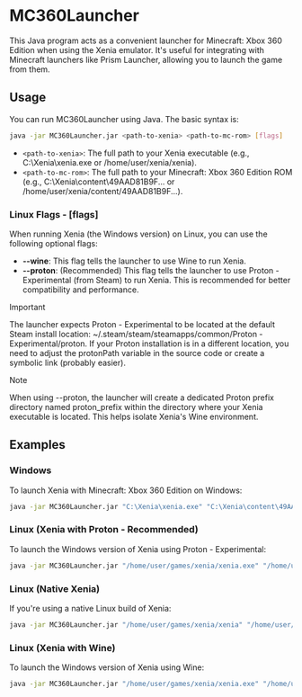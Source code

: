 # MC360Launcher
This Java program acts as a convenient launcher for Minecraft: Xbox 360 Edition when using the Xenia emulator. It's useful for integrating with Minecraft launchers like Prism Launcher, allowing you to launch the game from them.

## Usage
You can run MC360Launcher using Java. The basic syntax is:
```bash
java -jar MC360Launcher.jar <path-to-xenia> <path-to-mc-rom> [flags]
```
- `<path-to-xenia>`: The full path to your Xenia executable (e.g., C:\Xenia\xenia.exe or /home/user/xenia/xenia).
- `<path-to-mc-rom>`: The full path to your Minecraft: Xbox 360 Edition ROM (e.g., C:\Xenia\content\49AAD81B9F... or /home/user/xenia/content/49AAD81B9F...).

### Linux Flags - [flags]
When running Xenia (the Windows version) on Linux, you can use the following optional flags:
- **--wine**: This flag tells the launcher to use Wine to run Xenia.
- **--proton**: (Recommended) This flag tells the launcher to use Proton - Experimental (from Steam) to run Xenia. This is recommended for better compatibility and performance.
> [!IMPORTANT]
> The launcher expects Proton - Experimental to be located at the default Steam install location: ~/.steam/steam/steamapps/common/Proton - Experimental/proton. If your Proton installation is in a different location, you need to adjust the protonPath variable in the source code or create a symbolic link (probably easier).

> [!NOTE]
> When using --proton, the launcher will create a dedicated Proton prefix directory named proton_prefix within the directory where your Xenia executable is located. This helps isolate Xenia's Wine environment.

## Examples
### Windows
To launch Xenia with Minecraft: Xbox 360 Edition on Windows:
```bash
java -jar MC360Launcher.jar "C:\Xenia\xenia.exe" "C:\Xenia\content\49AAD81B9F..."
```

### Linux (Xenia with Proton - Recommended)
To launch the Windows version of Xenia using Proton - Experimental:
```bash
java -jar MC360Launcher.jar "/home/user/games/xenia/xenia.exe" "/home/user/games/xenia/content/49AAD81B9F..." --proton
```

### Linux (Native Xenia)
If you're using a native Linux build of Xenia:
```bash
java -jar MC360Launcher.jar "/home/user/games/xenia/xenia" "/home/user/games/xenia/content/49AAD81B9F..."
```

### Linux (Xenia with Wine)
To launch the Windows version of Xenia using Wine:
```bash
java -jar MC360Launcher.jar "/home/user/games/xenia/xenia.exe" "/home/user/games/xenia/content/49AAD81B9F..." --wine
```
